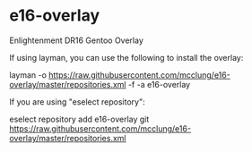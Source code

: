 # e16-overlay
Enlightenment DR16 Gentoo Overlay

If using layman, you can use the following to install the overlay:

layman -o https://raw.githubusercontent.com/mcclung/e16-overlay/master/repositories.xml -f -a e16-overlay

If you are using "eselect repository":

eselect repository add e16-overlay git https://raw.githubusercontent.com/mcclung/e16-overlay/master/repositories.xml
